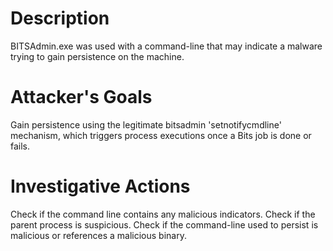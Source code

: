 # Description
BITSAdmin.exe was used with a command-line that may indicate a malware trying to gain persistence on the machine.
# Attacker's Goals
Gain persistence using the legitimate bitsadmin 'setnotifycmdline' mechanism, which triggers process executions once a Bits job is done or fails.
# Investigative Actions
Check if the command line contains any malicious indicators.
Check if the parent process is suspicious.
Check if the command-line used to persist is malicious or references a malicious binary.
